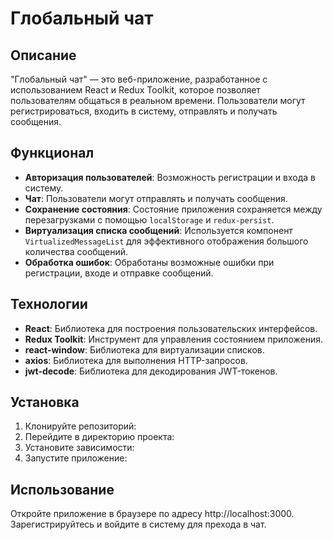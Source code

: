 # Глобальный чат

## Описание
"Глобальный чат" — это веб-приложение, разработанное с использованием React и Redux Toolkit, которое позволяет пользователям общаться в реальном времени. Пользователи могут регистрироваться, входить в систему, отправлять и получать сообщения.

## Функционал
- **Авторизация пользователей**: Возможность регистрации и входа в систему.
- **Чат**: Пользователи могут отправлять и получать сообщения.
- **Сохранение состояния**: Состояние приложения сохраняется между перезагрузками с помощью `localStorage` и `redux-persist`.
- **Виртуализация списка сообщений**: Используется компонент `VirtualizedMessageList` для эффективного отображения большого количества сообщений.
- **Обработка ошибок**: Обработаны возможные ошибки при регистрации, входе и отправке сообщений.

## Технологии
- **React**: Библиотека для построения пользовательских интерфейсов.
- **Redux Toolkit**: Инструмент для управления состоянием приложения.
- **react-window**: Библиотека для виртуализации списков.
- **axios**: Библиотека для выполнения HTTP-запросов.
- **jwt-decode**: Библиотека для декодирования JWT-токенов.

## Установка
1. Клонируйте репозиторий:
2. Перейдите в директорию проекта:
3. Установите зависимости:
4. Запустите приложение:

## Использование
Откройте приложение в браузере по адресу http://localhost:3000.
Зарегистрируйтесь и войдите в систему для прехода в чат.